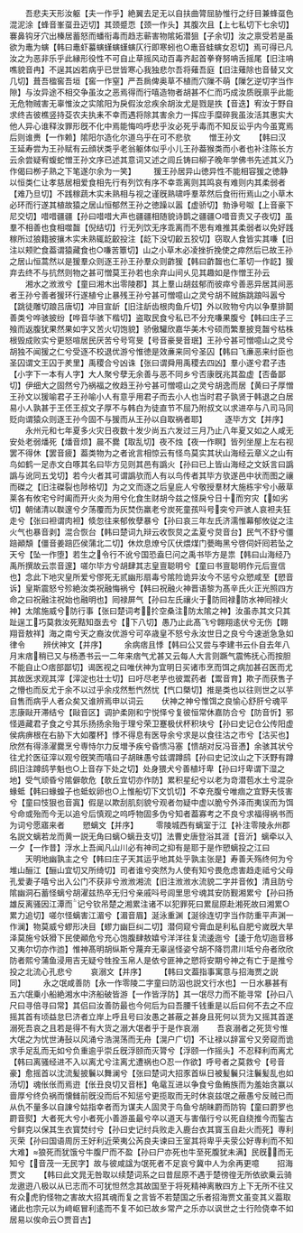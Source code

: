 <!-- { "loadSidebar": true } -->
　　吾悲夫天形汝躯【夫一作乎】絶翼去足无以自扶曲膂屈胁惟行之纡目兼蜂虿色混泥涂【蜂音峯虿丑迈切】其颈蹙恧【颈一作头】其腹次且【上七私切下七余切】褰鼻钩牙穴出榛居蓄怒而蟠衔毒而趋志蕲害物隂妬潜狙【子余切】汝之禀受若是虽欲为鼃为螾【韩曰鼃虾蟇螾螼螾螼螾仄行即寒蚓也○鼃音蛙螾女忍切】焉可得已凡汝之为恶非乐乎此縁形役性不可自止草摇风动百毒齐起首拳脊努呥舌摇尾【旧注呥噍貌音冉】不逞其凶若病乎已世皆寒心我独悲尔吾将薙吾庭【旧注薙除也音替又文几切】葺吾楹窖吾垣【窖一作窒】严吾扄俾奥草不植而穴隟不萌【隟乞逆切字当作隙】与汝异途不相交争虽汝之恶焉得而行嘻造物者胡甚不仁而巧成汝质旣禀乎此能无危物贼害无辜惟汝之实隂阳为戾假汝忿疾余胡汝尤是戮是抶【音迭】宥汝于野自求终吉彼樵竖持芟农夫执耒不幸而遇将除其害余力一挥应手糜碎我虽汝活其惠实大他人异心谁释汝罪形旣不化中焉能悔呜呼悲乎汝必死乎毒而不知反讼乎内今虽寛焉后则谁赉【一作赖】隂阳尔造化尔道乌乎在可不悲欤
　　憎王孙文
　　【韩曰汉王延寿尝为王孙赋有云顔状类乎老翁躯体似乎小儿王孙葢猴类而小者也补注陈长方云余尝疑宥蝮蛇憎王孙文序已述其意词又述之闾丘铸曰柳子晚年学佛书先述其义乃作偈曰栁子熟之下笔遂尔余为一笑】
　　猨王孙居异山徳异性不能相容猨之徳静以恒类仁让孝慈居相爱食相先行有列饮有序不幸乖离则其鸣哀有难则内其柔弱者【难乃旦切】不践稼蔬木实未熟相与视之谨旣熟啸呼羣萃然后食衎衎焉山之小草木必环而行遂其植故猿之居山恒郁然王孙之徳躁以嚣【虚骄切】勃诤号呶【上音豪下尼交切】唶唶疆疆【孙曰唶唶大声也疆疆相随貌诗鹊之疆疆○唶音责又子夜切】虽羣不相善也食相噬齧【倪结切】行无列饮无序乖离而不思有难推其柔弱者以免好践稼所过狼籍披攘木实未熟辄龁齩投注【龁下没切齩五狡切】窃取人食皆实其嗛【旧注以颊贮食葢谓猿藏食也○嗛苦簟切】山之小草木必凌挫折挽使之瘁然后已故王孙之居山恒蒿然以是猨羣众则逐王孙王孙羣众则齚猨【韩曰齚齧也仁革切一作龁】猨弃去终不与抗然则物之甚可憎莫王孙若也余弃山间乆见其趣如是作憎王孙云
　　湘水之浟浟兮【童曰湘木出零陵郡】其上羣山胡兹郁而彼瘁兮善恶异居其间恶者王孙兮善者猨环行遂植兮止暴残王孙兮甚可憎噫山之灵兮胡不贼旃跳踉呌嚣兮【跳徒雕切踉吕唐切】冲目宣龂【旧注龂齿根肉鱼斤切】外以败物兮内以争羣排鬬善类兮哗骇披纷【哗音华骇下楷切】盗取民食兮私已不分充嗛果腹兮【韩曰庄子三飱而返腹犹果然果如字又苦火切饱貌】骄傲驩欣嘉华美木兮硕而繁羣披竞齧兮枯株根毁成败实兮更怒喧居民厌苦兮号穹旻【号音豪旻音珉】王孙兮甚可憎噫山之灵兮胡独不闻猨之仁兮受逐不校退优游兮惟徳是效亷来同兮圣囚【韩曰飞亷恶来纣臣也圣囚谓文王囚于羑里】禹稷合兮凶诛【张曰谓舜用禹稷去四凶】羣小遂兮君子违【小字下一本有人字】大人聚兮孽无余善与恶不同乡兮否康旣兆其盈虚【否备鄙切】伊细大之固然兮乃祸福之攸趋王孙兮甚可憎噫山之灵兮胡逸而居【黄曰子厚憎王孙文以猨喻君子王孙喻小人有意乎用君子而去小人也当时君子孰贤于韩退之白居易小人孰甚于王伾王叔文子厚不与韩白为徒直节不屈乃附叔文以求进卒与八司马同贬向谓猿众则逐王孙今固不与猨而从王孙以自取祸者耶】
　　逐毕方文【并序】
　　永州元和七年夏多火灾日夜数十发少尚五六发过三月乃止八年夏又如之人咸无安处老弱燔死【燔音烦】晨不爨【取乱切】夜不烛【夜一作瞑】皆列坐屋上左右视罢不得休【罢音疲】葢类物为之者讹言相惊云有怪鸟莫实其状山海经云章义之山有鸟如鹤一足赤文白啄其名曰毕方见则其邑有譌火【孙曰已上皆山海经之文妖言曰譌譌与讹同五戈切】若今火者其可谓譌欤而人有以鸟传者其毕方欤遂邑中状而图之禳而磔之【旧注磔裂也陟格切】为之文而逐之后皇庇人兮敬授羣材大施栋宇兮小蔽草莱各有攸宅兮时阖而开火炎为用兮化食生财胡今兹之怪戾兮日十而穷灾【如劣切】朝储清以聫邃兮夕荡覆而为灰焚伤羸老兮炭死童孩呌号突兮戸骇人哀袒夫狂走兮【张曰袒谓肉袒】倐忽往来郁攸孽暴兮【孙曰哀三年左氏济濡惟幕郁攸従之注火气也暴音剥】混合恢台【韩曰楚词九辩云收恢炱之孟夏兮炱音台】民气不舒兮僵踣顚頽【僵音姜踣匹侯蒲北二切】休炊息燎兮仄伏煨煤门甍晦黑兮啓伺奸囘若坠之天兮【坠一作堕】若生之令行不讹兮国恐盍巳问之禹书毕方是祟【韩曰山海经乃禹所撰故云祟音邃】嗟尔毕方兮胡肆其志皇亶聪明兮【童曰书亶聪明作元后亶信也】念此下地灾皇所爱兮僇死无贰幽形扇毒兮隂险诡异汝今不惩兮众愬咸至【愬音诉】皇斯震怒兮殄絶汝类祝融悔祸兮【韩曰祝融火神晋语黎为髙辛氏火正光照四方命之曰祝融注祝始也融明也】囘禄屏气【孙曰左氏禳火于防囘禄防水神囘禄火神】太隂施威兮防行事【张曰楚词考扵空桑注防太隂之神】汝虽赤其文只其趾逞工巧莫救汝死黠知亟去兮【下八切】愚乃止此髙飞兮翺翔逺伏兮无伤【翺翔音敖祥】海之南兮天之裔汝优游兮可卒歳皇不怒兮永汝世日之良兮今速逝急急如律令
　　辨伏神文【并序】
　　余病痞且悸【韩曰公又尝与李建书云仆自去年八月末痞稍已又与杨慿书云一二年来痞气尤甚又云每人大言则蹶气震怖抚心而按胆不能自止○痞部鄙切】谒医视之曰唯伏神为宜明日买诸市烹而饵之病加甚召医而尤其故医求观其滓【滓淀也壮士切】曰吁尽老芋也彼鬻药者【鬻音育】欺子而获售子之懵也而反尤于余不以过乎余戍然慙忾然忧【忾口槩切】推是类也以往则世之以芋自售而病乎人者众矣又谁辨焉申以词云
　　伏神之神兮惟饵之良愉心舒肝兮魂平志康敺开滞结兮【敺音区】调护柔刚和宁悦怿兮复彼恒常休嘉防合兮【防音忻】邪怪遁藏君子食之兮其乐扬扬余殆于理兮荣卫蹇极伏杯积块兮【孙曰史记仓公传阳虚侯病痹根在右胁下大如覆杯】悸不得息有医导余兮求是以食往沽之市兮【沽买也】欣然有得涤濯爨烹兮専恃尔力反増予疾兮昏愦冯塞【愦胡对反冯音慿】余骇其状兮往尤扵医征滓以观兮旣笑而嘻曰子胡昧愚兮兹谓蹲鸱【孙曰史记汶山之下沃野有蹲鸱旧注蹲鸱芋魁也○上音存下处之切】处身猥犬兮善植圩卑【孙曰圩卑谓下湿之地】受气顽昏兮隂僻欹危【欹丘宜切亦作防】累积星纪兮以老为竒潜苞水土兮混杂蝝蚳【韩曰蝝蝗子也蚳蚁卵也○上惟船切下文饥切】不幸充腹兮唯痼之宜野夫忮害兮【童曰忮狠也音寘】假是以欺刮肌刻貌兮观者勿疑中虚以脆兮外泽而夷误而为饵兮命或殆而今无以追兮后慎观之呜呼物固多伪兮知者葢寡考之不良兮求福得祸书而为词兮愿寤来者
　　愬螭文【并序】
　　零陵城西有螭室于江【补注零陵永州郡名説文螭若龙而黄一説无角曰螭○螭丑支切】法曹史唐登浴其涯【音沂】螭牵以入一夕【一作昔】浮水上吾闻凡山川必有神司之抑有是耶于是作愬螭投之江曰
　　天明地幽孰主之兮【韩曰庄子天其运乎地其处乎孰主张是】寿善夭殇终何为兮堆山酾江【酾山宜切又所绮切】司者谁兮突然为人使有知兮畏危虑害趋走祗兮父母孔爱妻子嘻兮出入公门不获非兮浟浟湘流【旧注浟浟水流貌二字并音攸】清且防兮隂幽洞石蓄怪螭兮胡濯兹热卒无归兮亲戚呌号闾里思兮魂其安防觐湘累兮【孙曰扬雄反离骚因江潭而记兮钦吊楚之湘累注诸不以犯罪死曰累屈原赴湘死故曰湘累○累力追切】嗟尔怪螭害江湄兮【湄音眉】涎泳重渊【涎徐连切字当作防重平声渊一作澜】物莫威兮蟉形决目【蟉力幽巨纠二切】潜伺窥兮膏血是利私自肥兮嵗旣大旱泽莫施兮妖猾下民使顚危兮充心饱腹肆敖嬉兮洋洋往复流逶迤兮【逶于危切迤音移又夷尔切亦作迆】惟神髙明胡纵斯兮蔑弃无辜逞怪姿兮胡不降罚肃川坻兮舟者欣欣防者熙兮蒲鱼浸用吉无疑兮牲拴玉帛人是依兮匪神之愬将安期兮神之有亡于是推兮投之北流心孔悲兮
　　哀溺文【并序】
　　【韩曰文葢指事寓意与招海贾之説同】
　　永之氓咸善防【永一作零陵二字童曰防泅也説文行水也】一日水暴甚有五六氓乗小船絶湘水中济船破皆游【一作皆浮防】其一氓尽力而不能寻常【孙曰八尺曰寻倍寻曰常】其侣曰汝善防最也今何后为曰吾腰千钱重是以后曰何不去之不应摇其首有顷益怠巳济者立岸上呼且号曰汝愚之甚蔽之甚身且死何以货为又摇其首遂溺死吾哀之且若是得不有大货之溺大氓者乎于是作哀溺
　　吾哀溺者之死货兮惟大氓之为忧世涛鼔以风涌兮浩滉荡而无舟【滉户广切】不让禄以辞富兮又旁窥而诡求手足乱而无如兮负重逾乎崇丘旣浮颐而灭膂兮【浮颐一作摇头】不忍释利而离尤【韩曰离骚经进不入以离尤兮注离尤遭祸也○忍一作欲】呼号者之莫救兮【号音豪】愈摇首以沈流髪披鬤以舞澜兮【张曰楚词大招豕首纵日被髪鬤只注鬤髪乱也如汤切】魂伥伥而焉逰【伥丑良切又音枨】龟鼋互进以争食兮鱼鲔族而为羞始贪赢以啬厚兮终负祸而懐雠前旣没而后不知惩兮更揽取而无时休哀兹氓之蔽愚兮反贼已而从仇不量多以自諌兮姑指幸者而为谋夫人固灵于鸟鱼兮胡昧罻而防钩【童曰罻罗也罻音熨】大者死大兮小者死小善游虽最兮卒以道天与害偕行兮以死自绕推今而鍳古兮鲜克以保其生衣寳焚纣兮【孙曰史记纣兵败走入鹿台衣其寳玉自赴火而死】専利灭荣【孙曰国语周厉王好利近荣夷公芮良夫谏曰王室其将卑乎夫荥公好専利而不知大难】狼死而犹饿兮牛腹尸而不盈【孙曰尸亦死也牛至死腹犹未满】民旣而无知兮【音茂一无民字】故与彼咸諡为氓死者不足哀兮冀中人为余再更噫
　　招海贾文
　　【韩曰此文晁无咎取以续楚词系之曰昔屈原不遇于楚徬徨无所依欲乗云骑龙遨逰八极以从已志而不可犹怛然念其故国至于将死精神离散四方上下无所不往又有众虎豹怪物之害故大招其魂而复之言皆不若楚国之乐者招海贾文虽变其义葢取诸此也宗元以为﨑岖冒利逺而不复不如已故乡常产之乐亦以讽世之士行险侥幸不如居易以俟命云○贾音古】
